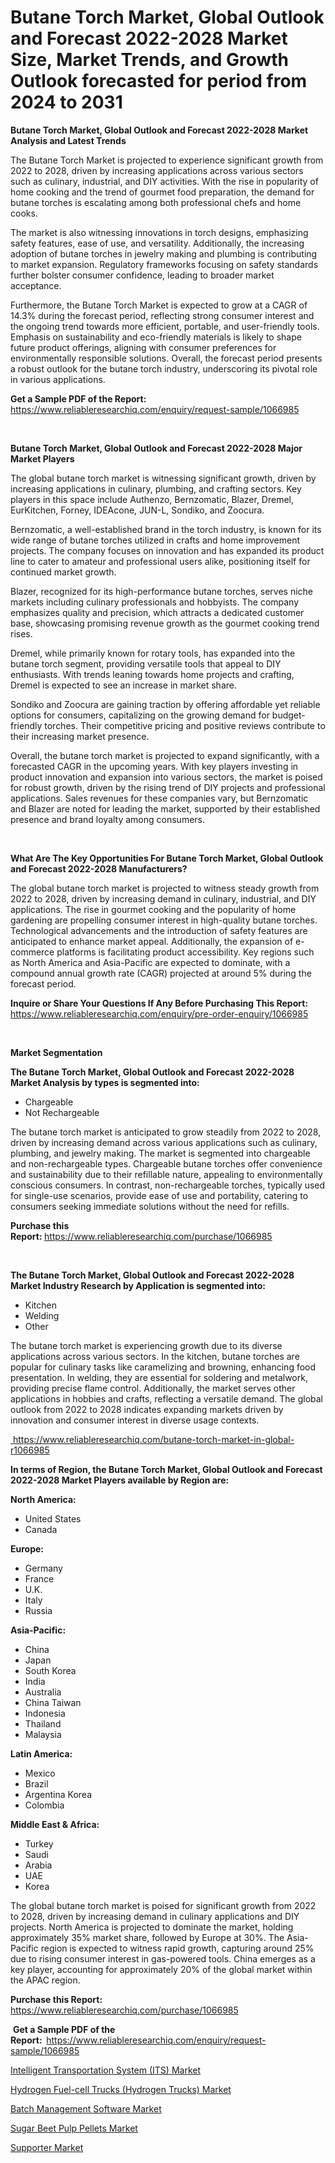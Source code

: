 <p><h1>Butane Torch Market, Global Outlook and Forecast 2022-2028 Market Size, Market Trends, and Growth Outlook forecasted for period from 2024 to 2031</h1></p><p><strong>Butane Torch Market, Global Outlook and Forecast 2022-2028 Market Analysis and Latest Trends</strong></p>
<p><p>The Butane Torch Market is projected to experience significant growth from 2022 to 2028, driven by increasing applications across various sectors such as culinary, industrial, and DIY activities. With the rise in popularity of home cooking and the trend of gourmet food preparation, the demand for butane torches is escalating among both professional chefs and home cooks. </p><p>The market is also witnessing innovations in torch designs, emphasizing safety features, ease of use, and versatility. Additionally, the increasing adoption of butane torches in jewelry making and plumbing is contributing to market expansion. Regulatory frameworks focusing on safety standards further bolster consumer confidence, leading to broader market acceptance.</p><p>Furthermore, the Butane Torch Market is expected to grow at a CAGR of 14.3% during the forecast period, reflecting strong consumer interest and the ongoing trend towards more efficient, portable, and user-friendly tools. Emphasis on sustainability and eco-friendly materials is likely to shape future product offerings, aligning with consumer preferences for environmentally responsible solutions. Overall, the forecast period presents a robust outlook for the butane torch industry, underscoring its pivotal role in various applications.</p></p>
<p><strong>Get a Sample PDF of the Report:&nbsp;</strong> <a href="https://www.reliableresearchiq.com/enquiry/request-sample/1066985">https://www.reliableresearchiq.com/enquiry/request-sample/1066985</a></p>
<p>&nbsp;</p>
<p><strong>Butane Torch Market, Global Outlook and Forecast 2022-2028 Major Market Players</strong></p>
<p><p>The global butane torch market is witnessing significant growth, driven by increasing applications in culinary, plumbing, and crafting sectors. Key players in this space include Authenzo, Bernzomatic, Blazer, Dremel, EurKitchen, Forney, IDEAcone, JUN-L, Sondiko, and Zoocura.</p><p>Bernzomatic, a well-established brand in the torch industry, is known for its wide range of butane torches utilized in crafts and home improvement projects. The company focuses on innovation and has expanded its product line to cater to amateur and professional users alike, positioning itself for continued market growth.</p><p>Blazer, recognized for its high-performance butane torches, serves niche markets including culinary professionals and hobbyists. The company emphasizes quality and precision, which attracts a dedicated customer base, showcasing promising revenue growth as the gourmet cooking trend rises.</p><p>Dremel, while primarily known for rotary tools, has expanded into the butane torch segment, providing versatile tools that appeal to DIY enthusiasts. With trends leaning towards home projects and crafting, Dremel is expected to see an increase in market share.</p><p>Sondiko and Zoocura are gaining traction by offering affordable yet reliable options for consumers, capitalizing on the growing demand for budget-friendly torches. Their competitive pricing and positive reviews contribute to their increasing market presence.</p><p>Overall, the butane torch market is projected to expand significantly, with a forecasted CAGR in the upcoming years. With key players investing in product innovation and expansion into various sectors, the market is poised for robust growth, driven by the rising trend of DIY projects and professional applications. Sales revenues for these companies vary, but Bernzomatic and Blazer are noted for leading the market, supported by their established presence and brand loyalty among consumers.</p></p>
<p>&nbsp;</p>
<p><strong>What Are The Key Opportunities For Butane Torch Market, Global Outlook and Forecast 2022-2028 Manufacturers?</strong></p>
<p><p>The global butane torch market is projected to witness steady growth from 2022 to 2028, driven by increasing demand in culinary, industrial, and DIY applications. The rise in gourmet cooking and the popularity of home gardening are propelling consumer interest in high-quality butane torches. Technological advancements and the introduction of safety features are anticipated to enhance market appeal. Additionally, the expansion of e-commerce platforms is facilitating product accessibility. Key regions such as North America and Asia-Pacific are expected to dominate, with a compound annual growth rate (CAGR) projected at around 5% during the forecast period.</p></p>
<p><strong>Inquire or Share Your Questions If Any Before Purchasing This Report:</strong> <a href="https://www.reliableresearchiq.com/enquiry/pre-order-enquiry/1066985">https://www.reliableresearchiq.com/enquiry/pre-order-enquiry/1066985</a></p>
<p>&nbsp;</p>
<p><strong>Market Segmentation</strong></p>
<p><strong>The Butane Torch Market, Global Outlook and Forecast 2022-2028 Market Analysis by types is segmented into:</strong></p>
<p><ul><li>Chargeable</li><li>Not Rechargeable</li></ul></p>
<p><p>The butane torch market is anticipated to grow steadily from 2022 to 2028, driven by increasing demand across various applications such as culinary, plumbing, and jewelry making. The market is segmented into chargeable and non-rechargeable types. Chargeable butane torches offer convenience and sustainability due to their refillable nature, appealing to environmentally conscious consumers. In contrast, non-rechargeable torches, typically used for single-use scenarios, provide ease of use and portability, catering to consumers seeking immediate solutions without the need for refills.</p></p>
<p><strong>Purchase this Report:&nbsp;</strong><a href="https://www.reliableresearchiq.com/purchase/1066985">https://www.reliableresearchiq.com/purchase/1066985</a></p>
<p>&nbsp;</p>
<p><strong>The Butane Torch Market, Global Outlook and Forecast 2022-2028 Market Industry Research by Application is segmented into:</strong></p>
<p><ul><li>Kitchen</li><li>Welding</li><li>Other</li></ul></p>
<p><p>The butane torch market is experiencing growth due to its diverse applications across various sectors. In the kitchen, butane torches are popular for culinary tasks like caramelizing and browning, enhancing food presentation. In welding, they are essential for soldering and metalwork, providing precise flame control. Additionally, the market serves other applications in hobbies and crafts, reflecting a versatile demand. The global outlook from 2022 to 2028 indicates expanding markets driven by innovation and consumer interest in diverse usage contexts.</p></p>
<p><a href="https://www.reliableresearchiq.com/butane-torch-market-in-global-r1066985">&nbsp;https://www.reliableresearchiq.com/butane-torch-market-in-global-r1066985</a></p>
<p><strong>In terms of Region, the Butane Torch Market, Global Outlook and Forecast 2022-2028 Market Players available by Region are:</strong></p>
<p>
    <p> <strong> North America: </strong>
        <ul>
            <li>United States</li>
            <li>Canada</li>
        </ul>
        </p> 
    <p> <strong> Europe: </strong>
        <ul>
            <li>Germany</li>
            <li>France</li>
            <li>U.K.</li>
            <li>Italy</li>
            <li>Russia</li>
        </ul>
        </p> 
    <p> <strong> Asia-Pacific: </strong>
        <ul>
            <li>China</li>
            <li>Japan</li>
            <li>South Korea</li>
            <li>India</li>
            <li>Australia</li>
            <li>China Taiwan</li>
            <li>Indonesia</li>
            <li>Thailand</li>
            <li>Malaysia</li>
        </ul>
        </p> 
    <p> <strong> Latin America: </strong>
        <ul>
            <li>Mexico</li>
            <li>Brazil</li>
            <li>Argentina Korea</li>
            <li>Colombia</li>
        </ul>
        </p> 
    <p> <strong> Middle East & Africa: </strong>
        <ul>
            <li>Turkey</li>
            <li>Saudi</li>
            <li>Arabia</li>
            <li>UAE</li>
            <li>Korea</li>
        </ul>
    </p>
    </p>
<p><p>The global butane torch market is poised for significant growth from 2022 to 2028, driven by increasing demand in culinary applications and DIY projects. North America is projected to dominate the market, holding approximately 35% market share, followed by Europe at 30%. The Asia-Pacific region is expected to witness rapid growth, capturing around 25% due to rising consumer interest in gas-powered tools. China emerges as a key player, accounting for approximately 20% of the global market within the APAC region.</p></p>
<p><strong>Purchase this Report: </strong><a href="https://www.reliableresearchiq.com/purchase/1066985">https://www.reliableresearchiq.com/purchase/1066985</a></p>
<p>&nbsp;<strong>Get a Sample PDF of the Report:&nbsp;&nbsp;</strong><a href="https://www.reliableresearchiq.com/enquiry/request-sample/1066985">https://www.reliableresearchiq.com/enquiry/request-sample/1066985</a></p>
<p><strong></strong></p>
<p><p><a href="https://medium.com/@jackiegrady1910/intelligent-transportation-system-its-market-emerging-trends-and-future-prospects-for-period-from-61e9994c9ad7">Intelligent Transportation System (ITS) Market</a></p><p><a href="https://medium.com/@neilrogers69/global-hydrogen-fuel-cell-trucks-hydrogen-trucks-market-exploring-market-share-market-trends-750e33ed94c6">Hydrogen Fuel-cell Trucks (Hydrogen Trucks) Market</a></p><p><a href="https://www.linkedin.com/pulse/batch-management-software-market-analysis-report-global-tq5wf?trackingId=L27L8qw6R4WS77ys%2BSAPhQ%3D%3D">Batch Management Software Market</a></p><p><a href="https://www.linkedin.com/pulse/analyzing-sugar-beet-pulp-pellets-market-dynamics-growth-kkeue?trackingId=ZqiG8ImBT3%2BTOOn5wA0nHQ%3D%3D">Sugar Beet Pulp Pellets Market</a></p><p><a href="https://www.linkedin.com/pulse/insights-supporter-market-size-which-expanding-118-cagr-from-qsipe?trackingId=DXHGx4YOQn2mlsTU6aDPPw%3D%3D">Supporter Market</a></p></p>